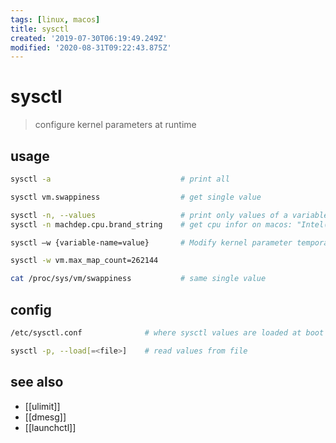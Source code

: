 ```yaml
---
tags: [linux, macos]
title: sysctl
created: '2019-07-30T06:19:49.249Z'
modified: '2020-08-31T09:22:43.875Z'
---
```


# sysctl 

> configure kernel parameters at runtime 

## usage
```sh
sysctl -a                             # print all

sysctl vm.swappiness                  # get single value

sysctl -n, --values                   # print only values of a variables
sysctl -n machdep.cpu.brand_string    # get cpu infor on macos: "Intel(R) Core(TM) i7-4980HQ CPU @ 2.80GHz"

sysctl –w {variable-name=value}       # Modify kernel parameter temporarily

sysctl -w vm.max_map_count=262144

cat /proc/sys/vm/swappiness           # same single value
```

## config
```sh
/etc/sysctl.conf              # where sysctl values are loaded at boot time  - modify Kernel parameter for permanent change

sysctl -p, --load[=<file>]    # read values from file
```

## see also
- [[ulimit]]
- [[dmesg]]
- [[launchctl]]
